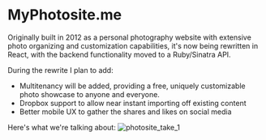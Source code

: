 # MyPhotosite.me

Originally built in 2012 as a personal photography website with extensive photo organizing and customization capabilities, it's now being rewritten in React, with the backend functionality moved to a Ruby/Sinatra API.

During the rewrite I plan to add:
- Multitenancy will be added, providing a free, uniquely customizable photo showcase to anyone and everyone.
- Dropbox support to allow near instant importing off existing content
- Better mobile UX to gather the shares and likes on social media

Here's what we're talking about:
![photosite_take_1](https://cloud.githubusercontent.com/assets/1637554/22920161/75ee6266-f248-11e6-9e24-8059c11dfb6a.gif)

